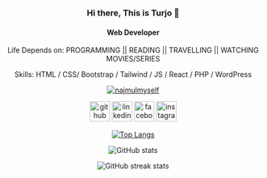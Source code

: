 <div align="center">

### Hi there, This is Turjo 👋  
#### Web Developer  
Life Depends on: PROGRAMMING || READING || TRAVELLING || WATCHING MOVIES/SERIES  

Skills: HTML / CSS/ Bootstrap / Tailwind / JS / React / PHP / WordPress

<p> 
  <a target="_blank" rel="noopener noreferrer nofollow" href="https://komarev.com/ghpvc/?username=najmulmyself&amp;label=Profile%20views&amp;color=0e75b6&amp;style=flat">
    <img src="https://komarev.com/ghpvc/?username=najmulmyself&amp;label=Profile%20views&amp;color=0e75b6&amp;style=flat" alt="najmulmyself">
  </a>
</p>

<!-- Social Icons in One Line -->
[<img src='https://cdn.jsdelivr.net/npm/simple-icons@3.0.1/icons/github.svg' alt='github' height='40'>](https://github.com/Turjo884) 
[<img src='https://cdn.jsdelivr.net/npm/simple-icons@3.0.1/icons/linkedin.svg' alt='linkedin' height='40'>](https://www.linkedin.com/in/tahmid-ashrad/) 
[<img src='https://cdn.jsdelivr.net/npm/simple-icons@3.0.1/icons/facebook.svg' alt='facebook' height='40'>](https://www.facebook.com/profile.php?id=100010502442596) 
[<img src='https://cdn.jsdelivr.net/npm/simple-icons@3.0.1/icons/instagram.svg' alt='instagram' height='40'>](https://www.instagram.com/tahmid_ashrad/)  

<!-- GitHub Stats -->
[![Top Langs](https://github-readme-stats.vercel.app/api/top-langs/?username=Turjo884)](https://github.com/anuraghazra/github-readme-stats)

![GitHub stats](https://github-readme-stats.vercel.app/api?username=Turjo884&show_icons=true)  

![GitHub streak stats](https://streak-stats.demolab.com/?user=Turjo884)

</div>
